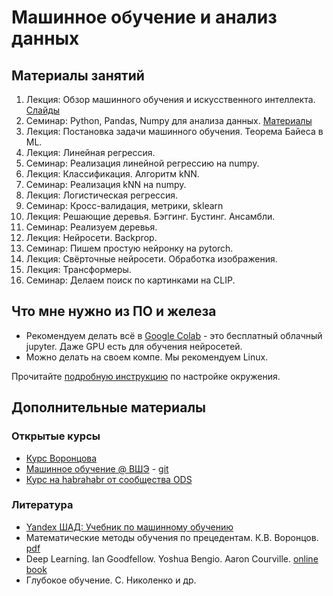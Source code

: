 # Машинное обучение и анализ данных

## Материалы занятий

1. Лекция: Обзор машинного обучения и искусственного интеллекта. [Cлайды](https://docs.google.com/presentation/d/e/2PACX-1vQVhEILwxGDwuyDdMVPsNLsioaeBKJpP1vW4rXOS8ybbB2j0pXcEZpNRyuu_2qb8649Qmy3a1am_Mp_/pub?start=false&loop=false&delayms=3000)
2. Семинар: Python, Pandas, Numpy для анализа данных. [Материалы](01_intro/README.md)
3. Лекция: Постановка задачи машинного обучения. Теорема Байеса в ML.
4. Лекция: Линейная регрессия.
5. Семинар: Реализация линейной регрессию на numpy.
6. Лекция: Классификация. Алгоритм kNN.
7. Семинар: Реализация kNN на numpy.
8. Лекция: Логистическая регрессия.
9. Семинар: Кросс-валидация, метрики, sklearn
10. Лекция: Решающие деревья. Бэггинг. Бустинг. Ансамбли.
11. Семинар: Реализуем деревья.
12. Лекция: Нейросети. Backprop.
13. Семинар: Пишем простую нейронку на pytorch.
14. Лекция: Свёрточные нейросети. Обработка изображения.
15. Лекция: Трансформеры.
16. Семинар: Делаем поиск по картинками на CLIP.

## Что мне нужно из ПО и железа

- Рекомендуем делать всё в [Google Colab](https://colab.research.google.com/) - это бесплатный облачный jupyter. Даже GPU есть для обучения нейросетей.
- Можно делать на своем компе. Мы рекомендуем Linux.

Прочитайте [подробную инструкцию](00_environment_setup/README.md) по настройке окружения.

## Дополнительные материалы

### Открытые курсы

- [Курс Воронцова](http://www.machinelearning.ru/wiki/index.php?title=%D0%9C%D0%B0%D1%88%D0%B8%D0%BD%D0%BD%D0%BE%D0%B5_%D0%BE%D0%B1%D1%83%D1%87%D0%B5%D0%BD%D0%B8%D0%B5_%28%D0%BA%D1%83%D1%80%D1%81_%D0%BB%D0%B5%D0%BA%D1%86%D0%B8%D0%B9%2C_%D0%9A.%D0%92.%D0%92%D0%BE%D1%80%D0%BE%D0%BD%D1%86%D0%BE%D0%B2%29)
- [Машинное обучение @ ВШЭ](http://wiki.cs.hse.ru/Машинное_обучение_1) - [git](https://github.com/esokolov/ml-course-hse)
- [Курс на habrahabr от сообщества ODS](https://github.com/Yorko/mlcourse_open)

### Литература

- [Yandex ШАД: Учебник по машинному обучению](https://ml-handbook.ru/)
- Математические методы обучения по прецедентам. К.В. Воронцов. [pdf](http://www.machinelearning.ru/wiki/images/6/6d/voron-ml-1.pdf)
- Deep Learning. Ian Goodfellow. Yoshua Bengio. Aaron Courville. [online book](https://www.deeplearningbook.org/)
- Глубокое обучение. С. Николенко и др.
